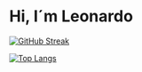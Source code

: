 # Hi, I´m Leonardo


[![GitHub Streak](http://github-readme-streak-stats.herokuapp.com?user=LeonardoCarvalho01&theme=dark&background=000000)](https://git.io/streak-stats)

[![Top Langs](https://github-readme-stats.vercel.app/api/top-langs/?username=LeonardoCarvalho01&layout=compact&theme=vision-friendly-dark)](https://github.com/anuraghazra/github-readme-stats)
